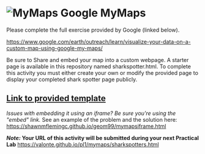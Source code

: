 # ![MyMaps](https://www.google.com/help/hc/images/local/logo_my_maps_color_64.png) Google MyMaps
Please complete the full exercise provided by Google (linked below).

https://www.google.com/earth/outreach/learn/visualize-your-data-on-a-custom-map-using-google-my-maps/

Be sure to Share and embed your map into a custom webpage. A starter page is available in this repository named sharkspotter.html. To complete this activity you must either create your own or modify the provided page to display your completed shark spotter page publicly. 

##  [Link to provided template](/mymaps/sharkspotters.html)

_Issues with embedding it using an iframe? Be sure you're using the "embed" link._ See an example of the problem and the solution here: https://shawnmflemingc.github.io/geom99/mymapsiframe.html

**_Note:_ Your URL of this activity will be submitted during your next Practical Lab**
https://valonte.github.io/pl1/mymaps/sharkspotters.html
